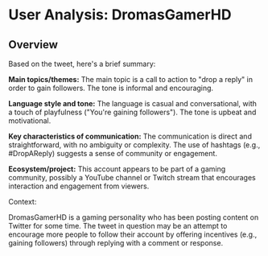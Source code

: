 # User Analysis: DromasGamerHD

## Overview

Based on the tweet, here's a brief summary:

**Main topics/themes:**
The main topic is a call to action to "drop a reply" in order to gain followers. The tone is informal and encouraging.

**Language style and tone:**
The language is casual and conversational, with a touch of playfulness ("You're gaining followers"). The tone is upbeat and motivational.

**Key characteristics of communication:**
The communication is direct and straightforward, with no ambiguity or complexity. The use of hashtags (e.g., #DropAReply) suggests a sense of community or engagement.

**Ecosystem/project:**
This account appears to be part of a gaming community, possibly a YouTube channel or Twitch stream that encourages interaction and engagement from viewers.

Context:

DromasGamerHD is a gaming personality who has been posting content on Twitter for some time. The tweet in question may be an attempt to encourage more people to follow their account by offering incentives (e.g., gaining followers) through replying with a comment or response.